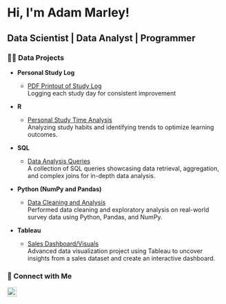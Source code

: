 # Hi, I'm Adam Marley!    
## Data Scientist | Data Analyst | Programmer

### 👨‍💻 Data Projects
    
- **Personal Study Log**
  - [PDF Printout of Study Log](https://github.com/marleyad/personal_study_log)  
  Logging each study day for consistent improvement

- **R**
  - [Personal Study Time Analysis](https://github.com/marleyad/studydata)  
  Analyzing study habits and identifying trends to optimize learning outcomes.

- **SQL**
  - [Data Analysis Queries](https://github.com/marleyad/SQL-Exercises)  
  A collection of SQL queries showcasing data retrieval, aggregation, and complex joins for in-depth data analysis.

- **Python (NumPy and Pandas)**
  - [Data Cleaning and Analysis](https://github.com/marleyad/data_cleaning/tree/main)  
    Performed data cleaning and exploratory analysis on real-world survey data using Python, Pandas, and NumPy.

- **Tableau**
  - [Sales Dashboard/Visuals](https://github.com/marleyad/tableauproject/tree/main)  
  Advanced data visualization project using Tableau to uncover insights from a sales dataset and create an interactive dashboard.

### 🤳 Connect with Me

[<img align="left" alt="Adam Marley | LinkedIn" width="22px" src="https://cdn.jsdelivr.net/npm/simple-icons@v3/icons/linkedin.svg" />][linkedin]

[linkedin]: https://www.linkedin.com/in/adam-marley/
